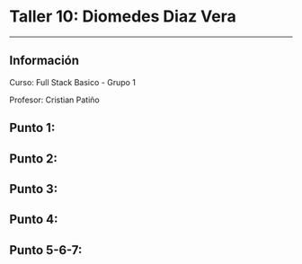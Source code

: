 <h1>Taller 10: Diomedes Diaz Vera</h1>
<hr>
<h2>Información</h2>
<p>Curso: Full Stack Basico - Grupo 1</p>
<p>Profesor: Cristian Patiño</p>
<h2>Punto 1:</h2>

<h2>Punto 2:</h2>

<h2>Punto 3:</h2>

<h2>Punto 4:</h2>

<h2>Punto 5-6-7:</h2>